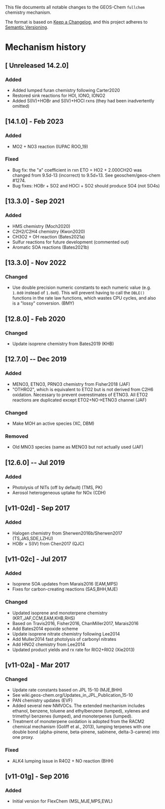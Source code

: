 This file documents all notable changes to the GEOS-Chem `fullchem` chemistry mechanism.

The format is based on [Keep a Changelog](https://keepachangelog.com/en/1.0.0/), and this project adheres to [Semantic Versioning](https://semver.org/spec/v2.0.0.html).

# Mechanism history

## [ Unreleased 14.2.0]
### Added
  - Added lumped furan chemistry following Carter2020
  - Restored sink reactions for HOI, IONO, IONO2
  - Added S(IV)+HOBr and S(IV)+HOCl rxns (they had been inadvertently omitted)

## [14.1.0] - Feb 2023
### Added
  - MO2 + NO3 reaction (IUPAC ROO_19)

### Fixed
  - Bug fix: the "a" coefficient in rxn ETO = HO2 + 2.000CH2O was changed from 9.5d-13 (incorrect) to 9.5d+13.  See geoschem/geos-chem #1274.
  - Bug fixes: HOBr + SO2 and HOCl + SO2 should produce SO4 (not SO4s)

## [13.3.0] - Sep 2021
### Added
  - HMS chemistry (Moch2020)
  - C2H2/C2H4 chemistry (Kwon2020)
  - CH3O2 + OH reaction (Bates2021a)
  - Sulfur reactions for future development (commented out)
  - Aromatic SOA reactions (Bates2021b)

## [13.3.0] - Nov 2022
### Changed
  - Use double precision numeric constants to each numeric value (e.g. `1.0d0` instead of `1.0e0`).  This will prevent having to call the `DBLE()` functions in the rate law functions, which wastes CPU cycles, and also is a "lossy" conversion. (BMY)

## [12.8.0] - Feb 2020
### Changed
  - Update isoprene chemistry from Bates2019 (KHB)

## [12.7.0] -- Dec 2019
### Added
  - MENO3, ETNO3, PRNO3 chemistry from Fisher2018 (JAF)
  - "OTHRO2", which is equivalent to ETO2 but is not derived from C2H6  oxidation. Necessary to prevent overestimates of ETNO3. All ETO2 reactions are duplicated except ETO2+NO->ETNO3 channel (JAF)

### Changed
  - Make MOH an active species (XC, DBM)

### Removed
  - Old MNO3 species (same as MENO3 but not actually used (JAF)

## [12.6.0] -- Jul 2019
### Added
  - Photolysis of NITs (off by default) (TMS, PK)
  - Aerosol heterogeneous uptake for NOx (CDH)

## [v11-02d] - Sep 2017
### Added
  - Halogen chemistry from Sherwen2016b/Sherwen2017 (TS,JAS,SDE,LZHU)
  - HOBr + S(IV) from Chen2017 (QJC)

## [v11-02c] - Jul 2017
### Added
  - Isoprene SOA updates from Marais2016 (EAM,MPS)
  - Fixes for carbon-creating reactions (SAS,BHH,MJE)

### Changed
  - Updated isoprene and monoterpene chemistry (KRT,JAF,CCM,EAM,KHB,RHS)
  - Based on Travis2016, Fisher2016, ChanMiller2017, Marais2016
  - Add Bates2014 epoxide scheme
  - Update isoprene nitrate chemistry following Lee2014
  - Add Muller2014 fast photolysis of carbonyl nitrates
  - Add HNO2 chemistry from Lee2014
  - Updated product yields and rx rate for RIO2+RIO2 (Xie2013)

## [v11-02a] - Mar 2017
### Changed
  - Update rate constants based on JPL 15-10 (MJE,BHH)
  - See wiki.geos-chem.org/Updates_in_JPL_Publication_15-10
  - PAN chemistry updates (EVF)
  - Added several new NMVOCs. The extended mechanism includes ethanol,  benzene, toluene and ethylbenzene (lumped), xylenes and trimethyl  benzenes (lumped), and monoterpenes (lumped).
  - Treatment of monoterpene oxidation is adopted from the RACM2 chemical  mechanism (Goliff et al., 2013), lumping terpenes with one double bond  (alpha-pinene, beta-pinene, sabinene, delta-3-carene) into one proxy.

### Fixed
  - ALK4 lumping issue in R4O2 + NO reaction (BHH)

## [v11-01g] - Sep 2016
### Added
  - Initial version for FlexChem (MSL,MJE,MPS,EWL)
